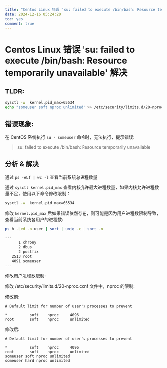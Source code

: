 ```yaml
---
title: "Centos Linux 错误 'su: failed to execute /bin/bash: Resource temporarily unavailable' 解决"
date: 2024-12-16 05:24:20
toc: yes
comment: true
---
```


# Centos Linux 错误 'su: failed to execute /bin/bash: Resource temporarily unavailable' 解决
## TLDR:

```bash
sysctl -w  kernel.pid_max=65534
echo "someuser soft nproc unlimited" >> /etc/security/limits.d/20-nproc.conf
```

## 错误现象:

在 CentOS 系统执行 `su - someuser` 命令时，无法执行，提示错误:

>  su: failed to execute /bin/bash: Resource temporarily unavailable

## 分析 & 解决

通过 `ps -eLf | wc -l` 查看当前系统总进程数量

通过 `sysctl kernel.pid_max` 查看内核允许最大进程数量，如果内核允许进程数量不足，使用以下命令修改限制：

```bash
sysctl -w  kernel.pid_max=65534
```

修改 `kernel.pid_max` 后如果错误依然存在，则可能是因为用户进程数限制导致，查看当前系统各用户的进程数:

```bash
ps h -Led -o user | sort | uniq -c | sort -n

---
      1 chrony
      2 dbus
      2 postfix
   2513 root
   4091 someuser
---
```

修改用户进程数限制:

修改 /etc/security/limits.d/20-nproc.conf 文件中，nproc 的限制:

修改前:

```
# Default limit for number of user's processes to prevent

*          soft    nproc     4096
root       soft    nproc     unlimited
```

修改后:

```
# Default limit for number of user's processes to prevent

*          soft    nproc     4096
root       soft    nproc     unlimited
someuser soft nproc unlimited
someuser hard nproc unlimited
```
